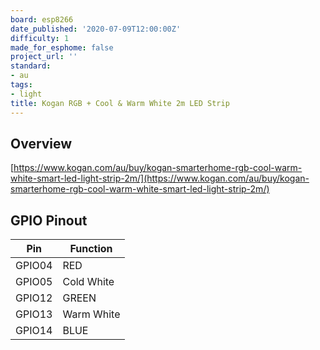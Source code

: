 ```yaml
---
board: esp8266
date_published: '2020-07-09T12:00:00Z'
difficulty: 1
made_for_esphome: false
project_url: ''
standard:
- au
tags:
- light
title: Kogan RGB + Cool & Warm White 2m LED Strip
---
```


## Overview

[https://www.kogan.com/au/buy/kogan-smarterhome-rgb-cool-warm-white-smart-led-light-strip-2m/](https://www.kogan.com/au/buy/kogan-smarterhome-rgb-cool-warm-white-smart-led-light-strip-2m/)

## GPIO Pinout

| Pin    | Function                   |
|--------|----------------------------|
| GPIO04 | RED                        |
| GPIO05 | Cold White                 |
| GPIO12 | GREEN                      |
| GPIO13 | Warm White                 |
| GPIO14 | BLUE                       |
